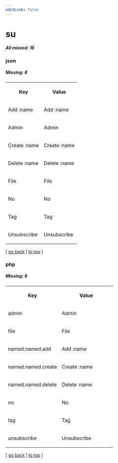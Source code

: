 ```yaml
---
editLink: false
---
```


# su

##### All missed: 16


### json

##### Missing: 8

<table width="100%">
<tr><th width="50%">

Key

</th><th width="50%">

Value

</th></tr>
<tr><td width="50%">

Add :name

</td><td width="50%">

Add :name

</td></tr>
<tr><td width="50%">

Admin

</td><td width="50%">

Admin

</td></tr>
<tr><td width="50%">

Create :name

</td><td width="50%">

Create :name

</td></tr>
<tr><td width="50%">

Delete :name

</td><td width="50%">

Delete :name

</td></tr>
<tr><td width="50%">

File

</td><td width="50%">

File

</td></tr>
<tr><td width="50%">

No

</td><td width="50%">

No

</td></tr>
<tr><td width="50%">

Tag

</td><td width="50%">

Tag

</td></tr>
<tr><td width="50%">

Unsubscribe

</td><td width="50%">

Unsubscribe

</td></tr>
</table>

[ [go back](../status.md) | [to top](#) ]



### php

##### Missing: 8

<table width="100%">
<tr><th width="50%">

Key

</th><th width="50%">

Value

</th></tr>
<tr><td width="50%">

admin

</td><td width="50%">

Admin

</td></tr>
<tr><td width="50%">

file

</td><td width="50%">

File

</td></tr>
<tr><td width="50%">

named.named.add

</td><td width="50%">

Add :name

</td></tr>
<tr><td width="50%">

named.named.create

</td><td width="50%">

Create :name

</td></tr>
<tr><td width="50%">

named.named.delete

</td><td width="50%">

Delete :name

</td></tr>
<tr><td width="50%">

no

</td><td width="50%">

No

</td></tr>
<tr><td width="50%">

tag

</td><td width="50%">

Tag

</td></tr>
<tr><td width="50%">

unsubscribe

</td><td width="50%">

Unsubscribe

</td></tr>
</table>

[ [go back](../status.md) | [to top](#) ]

